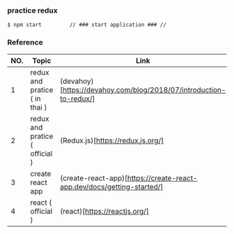 ### practice redux
```
$ npm start         // ### start application ### //
```

### Reference

|NO.|Topic|Link|
|-|-|-|
|1| redux and pratice ( in thai ) | (devahoy)[https://devahoy.com/blog/2018/07/introduction-to-redux/] |
|2| redux and pratice ( official ) | (Redux.js)[https://redux.js.org/] |
|3| create react app | (create-react-app)[https://create-react-app.dev/docs/getting-started/] |
|4| react ( official ) | (react)[https://reactjs.org/] |